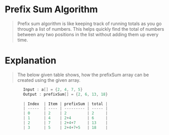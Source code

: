 # Prefix Sum Algorithm
> Prefix sum algorithm is like keeping track of running totals as you go through a list of numbers. This helps quickly find the total of numbers between any two positions in the list without adding them up every time.
> 
# Explanation
> The below given table shows, how the prefixSum array can be created using the given array.

```java
        Input : a[] = {2, 4, 7, 5}
        Output : prefixSum[] = {2, 6, 13, 18}
        
        | Index  | Item | prefixSum | total |
        | -----  | ---- | --------- | ----- |
        | 0      | 2    | 2         | 2     |
        | 1      | 4    | 2+4       | 6     |
        | 2      | 7    | 2+4+7     | 13    |
        | 3      | 5    | 2+4+7+5   | 18    |
```